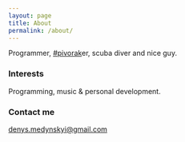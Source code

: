 ```yaml
---
layout: page
title: About
permalink: /about/
---
```


Programmer, [#pivorak](https://pivorak.com)er, scuba diver and nice guy.

### Interests

Programming, music & personal development.

### Contact me

[denys.medynskyi@gmail.com](mailto:denys.medynskyi@gmail.com)
